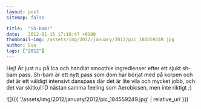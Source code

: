 ```yaml
---
layout: post
sitemap: false

title:  "Sh-bam!"
date:   2012-01-15 17:10:47 +0100
thumbnail-img: /assets/img/2012/january/2012/pic_184559249.jpg
author: Eva
tags: ["2012"]
---
```


Hej! Är just nu på Ica och handlat smoothie ingredienser efter ett sjukt sh-bam pass. Sh-bam är ett nytt pass som dom har börjat med på korpen och det är ett väldigt intensivt danspass där det är lite vila och mycket jobb, och det var skitkul!:D nästan samma feeling som Aerobicsen, men inte riktigt ;)

![]({{ '/assets/img/2012/january/2012/pic_184559249.jpg'  | relative_url }})

